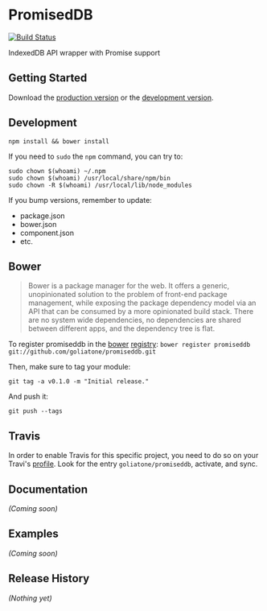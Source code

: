 # PromisedDB

[![Build Status](https://secure.travis-ci.org/goliatone/promiseddb.png)](http://travis-ci.org/goliatone/promiseddb)

IndexedDB API wrapper with Promise support

## Getting Started
Download the [production version][min] or the [development version][max].

[min]: https://raw.github.com/goliatone/promiseddb/master/dist/promiseddb.min.js
[max]: https://raw.github.com/goliatone/promiseddb/master/dist/promiseddb.js

## Development
`npm install && bower install`

If you need to `sudo` the `npm` command, you can try to:

```terminal
sudo chown $(whoami) ~/.npm
sudo chown $(whoami) /usr/local/share/npm/bin
sudo chown -R $(whoami) /usr/local/lib/node_modules
```


If you bump versions, remember to update:
- package.json
- bower.json
- component.json
- etc.


## Bower
>Bower is a package manager for the web. It offers a generic, unopinionated solution to the problem of front-end package management, while exposing the package dependency model via an API that can be consumed by a more opinionated build stack. There are no system wide dependencies, no dependencies are shared between different apps, and the dependency tree is flat.

To register promiseddb in the [bower](http://bower.io/) [registry](http://sindresorhus.com/bower-components/):
`bower register promiseddb git://github.com/goliatone/promiseddb.git`

Then, make sure to tag your module:

`git tag -a v0.1.0 -m "Initial release."`

And push it:

`git push --tags`


## Travis
In order to enable Travis for this specific project, you need to do so on your Travi's [profile](https://travis-ci.org/profile). Look for the entry `goliatone/promiseddb`, activate, and sync.


## Documentation
_(Coming soon)_

## Examples
_(Coming soon)_

## Release History
_(Nothing yet)_

